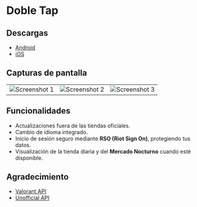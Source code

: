 # Doble Tap

## Descargas

- [Android](https://www.icloud.com/iclouddrive/0cbK-ntpb3i8Abv9jw3xSTkvw#Apks)
- [iOS](https://testflight.apple.com/join/BYtP8Aey)

## Capturas de pantalla

|                                           |                                           |                                           |
|-------------------------------------------|-------------------------------------------|-------------------------------------------|
| ![Screenshot 1](https://github.com/user-attachments/assets/1e0f6098-6be7-4a15-b3d2-2b25c28712a8) | ![Screenshot 2](https://github.com/user-attachments/assets/c40f00f7-4d40-4cf2-b1c3-87fb529dcfe3) | ![Screenshot 3](https://github.com/user-attachments/assets/fc088c5b-5ef7-4335-b6c6-8e1ba13a09ad) |

## Funcionalidades

- Actualizaciones fuera de las tiendas oficiales.
- Cambio de idioma integrado.
- Inicio de sesión seguro mediante **RSO (Riot Sign On)**, protegiendo tus datos.
- Visualización de la tienda diaria y del **Mercado Nocturno** cuando esté disponible.

## Agradecimiento
- [Valorant API](https://valapidocs.techchrism.me/)
- [Unofficial API](https://valapidocs.techchrism.me/)
